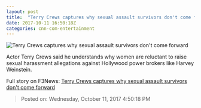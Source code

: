 ```yaml
---
layout: post
title:  "Terry Crews captures why sexual assault survivors don't come forward"
date: 2017-10-11 16:50:18Z
categories: cnn-com-entertainment
---
```


![Terry Crews captures why sexual assault survivors don't come forward](http://i2.cdn.cnn.com/cnnnext/dam/assets/160224140631-terry-crews-file-super-tease.jpg)

Actor Terry Crews said he understands why women are reluctant to raise sexual harassment allegations against Hollywood power brokers like Harvey Weinstein.


Full story on F3News: [Terry Crews captures why sexual assault survivors don't come forward](http://www.f3nws.com/n/heJjDG)

> Posted on: Wednesday, October 11, 2017 4:50:18 PM
